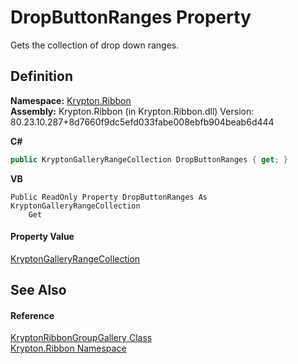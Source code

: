 # DropButtonRanges Property


Gets the collection of drop down ranges.



## Definition
**Namespace:** <a href="1e9bc734-cff9-e9b8-f013-94cdac669794.md">Krypton.Ribbon</a>  
**Assembly:** Krypton.Ribbon (in Krypton.Ribbon.dll) Version: 80.23.10.287+8d7660f9dc5efd033fabe008ebfb904beab6d444

**C#**
``` C#
public KryptonGalleryRangeCollection DropButtonRanges { get; }
```
**VB**
``` VB
Public ReadOnly Property DropButtonRanges As KryptonGalleryRangeCollection
	Get
```



#### Property Value
<a href="fb9312d0-02d8-fccc-6a69-df56be3b10bb.md">KryptonGalleryRangeCollection</a>

## See Also


#### Reference
<a href="f687c768-aa72-8583-c560-27549423dd1e.md">KryptonRibbonGroupGallery Class</a>  
<a href="1e9bc734-cff9-e9b8-f013-94cdac669794.md">Krypton.Ribbon Namespace</a>  

